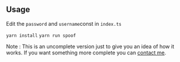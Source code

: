 ## Usage

Edit the `password` and `username`const in `index.ts`

`yarn install`
`yarn run spoof`

Note : This is an uncomplete version just to give you an idea of how it works. If you want something more complete you can [contact me](https://amasuyer.dev/contact-me).
